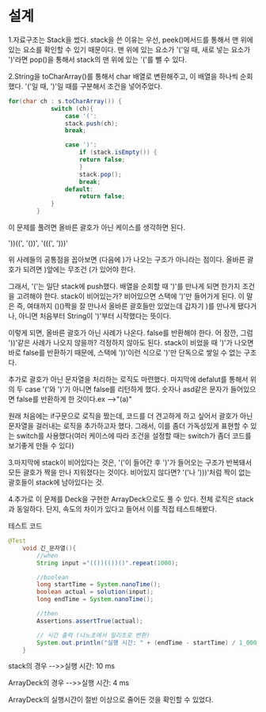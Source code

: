 설계
=============
1.자료구조는 Stack을 썼다. stack을 쓴 이유는 우선, peek()메서드를 통해서 맨 위에 있는 요소를 확인할 수 있기 때문이다. 맨 위에 있는 요소가 '('일 때, 새로 넣는 요소가 ')'라면 pop()을 통해서 stack의 맨 위에 있는 '('를 뺄 수 있다. 

2.String을 toCharArray()를 통해서 char 배열로 변환해주고, 이 배열을 하나씩 순회했다. '('일 때, ')'일 때를 구분해서 조건을 넣어주었다.


```java
for(char ch : s.toCharArray()) {
            switch (ch){
                case '(':
                stack.push(ch);
                break;

                case ')':
                    if (stack.isEmpty()) {
                    return false;
                    }
                    stack.pop();
                    break;
                default:
                    return false;
            }
        }
```
이 문제를 풀려면 올바른 괄호가 아닌 케이스를 생각하면 된다.

'))((', '())', '(((', ')))'

위 사례들의 공통점을 꼽아보면 (다음에 )가 나오는 구조가 아니라는 점이다. 
올바른 괄호가 되려면 )앞에는 무조건 (가 있어야 한다.

그래서, '('는 일단 stack에 push했다. 배열을 순회할 때 ')'를 만나게 되면 한가지 조건을 고려해야 한다. stack이 비어있는가? 비어있으면 스택에 ')'만 들어가게 된다. 이 말은 즉, 여태까지 ()()짝을 잘 만나서 올바른 괄호들만 있었는데 갑자기 )를 만나게 됐다거나, 아니면 처음부터 String이 ')'부터 시작했다는 뜻이다. 

이렇게 되면, 올바른 괄호가 아닌 사례가 나온다. false를 반환해야 한다. 어 잠깐, 그럼 '))'같은 사례가 나오지 않을까? 걱정하지 않아도 된다. stack이 비었을 때 ')'가 나오면 바로 false를 반환하기 때문에, 스택에 '))'이런 식으로 ')'만 단독으로 쌓일 수 없는 구조다.

추가로 괄호가 아닌 문자열을 처리하는 로직도 마련했다. 마지막에 defalut를 통해서 위의 두 case '('와 ')'가 아니면 false를 리턴하게 했다. 숫자나 asd같은 문자가 들어있으면 false를 반환하게 한 것이다.ex -->"(a)"

원래 처음에는 if구문으로 로직을 짰는데, 코드를 더 견고하게 하고 싶어서 괄호가 아닌 문자열을 걸러내는 로직을 추가하고자 했다. 그래서, 이를 좀더 가독성있게 표현할 수 있는 switch를 사용했다(여러 케이스에 따라 조건을 설정할 때는 switch가 좀더 코드를 보기좋게 만들 수 있다)

3.마지막에 stack이 비어있다는 것은, '('이 들어간 후 ')'가 들어오는 구조가 반복돼서 모든 괄호가 짝을 만나 지워졌다는 것이다. 비어있지 않다면? '('나 ')))'처럼 짝이 없는 괄호들이 stack에 남아있다는 것. 

4.추가로 이 문제를 Deck을 구현한 ArrayDeck으로도 풀 수 있다. 전체 로직은 stack과 동일하다. 단지, 속도의 차이가 있다고 들어서 이를 직접 테스트해봤다.

테스트 코드
```java
@Test
    void 긴_문자열(){
        //when
        String input ="(())(())()".repeat(1000);

        //boolean
        long startTime = System.nanoTime();
        boolean actual = solution(input);
        long endTime = System.nanoTime();

        //then
        Assertions.assertTrue(actual);

        // 시간 출력 (나노초에서 밀리초로 변환)
        System.out.println("실행 시간: " + (endTime - startTime) / 1_000_000 + " ms");
    }
```

stack의 경우 
-->>실행 시간: 10 ms

ArrayDeck의 경우 
-->>실행 시간: 4 ms

ArrayDeck의 실행시간이 절반 이상으로 줄어든 것을 확인할 수 있었다.
